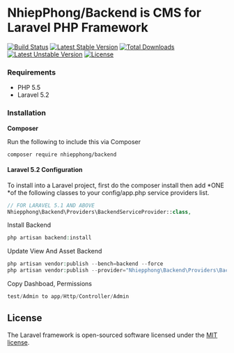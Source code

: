 # NhiepPhong/Backend is CMS for Laravel PHP Framework

[![Build Status](https://travis-ci.org/nhiepphong/cms_laravel.svg?branch=master)](https://travis-ci.org/nhiepphong/cms_laravel)
[![Latest Stable Version](https://poser.pugx.org/nhiepphong/backend/v/stable)](https://packagist.org/packages/nhiepphong/backend)
[![Total Downloads](https://poser.pugx.org/nhiepphong/backend/downloads)](https://packagist.org/packages/nhiepphong/backend)
[![Latest Unstable Version](https://poser.pugx.org/nhiepphong/backend/v/unstable)](https://packagist.org/packages/nhiepphong/backend)
[![License](https://poser.pugx.org/nhiepphong/backend/license)](https://packagist.org/packages/nhiepphong/backend)

### Requirements

- PHP 5.5
- Laravel 5.2

### Installation

**Composer**

Run the following to include this via Composer

```shell
composer require nhiepphong/backend
```

#### Laravel 5.2 Configuration

To install into a Laravel project, first do the composer install then add *ONE *of the following classes to your config/app.php service providers list.

```php
// FOR LARAVEL 5.1 AND ABOVE
Nhiepphong\Backend\Providers\BackendServiceProvider::class,
```

Install Backend

```php 
php artisan backend:install
```

Update View And Asset Backend

```php 
php artisan vendor:publish --bench=backend --force
php artisan vendor:publish --provider="Nhiepphong\Backend\Providers\BackendServiceProvider"
```

Copy Dashboad, Permissions

```php 
test/Admin to app/Http/Controller/Admin
```
## License

The Laravel framework is open-sourced software licensed under the [MIT license](http://opensource.org/licenses/MIT).